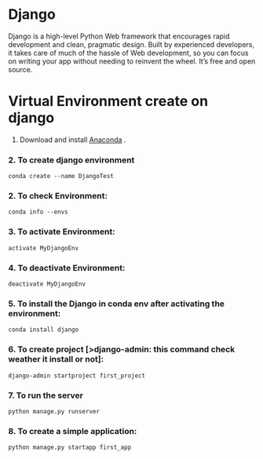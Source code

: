# Django
Django is a high-level Python Web framework that encourages rapid development and clean, pragmatic design. Built by experienced developers, it takes care of much of the hassle of Web development, so you can focus on writing your app without needing to reinvent the wheel. It’s free and open source.


# Virtual Environment create on django

1. Download and install [Anaconda](https://www.anaconda.com/download/) .

### 2. To create django environment 

```conda create --name DjangoTest```


### 2.	To check Environment:

```conda info --envs```

### 3.	To activate Environment:
```activate MyDjangoEnv```

### 4.	To deactivate Environment:
```deactivate MyDjangoEnv```

### 5.	To install the Django in conda env after activating the environment:
```conda install django```

### 6.	To create project [>django-admin: this command check weather it install or not]:

```django-admin startproject first_project```


### 7.	To run the server
```python manage.py runserver```

### 8.	To create a simple application:
```python manage.py startapp first_app```
